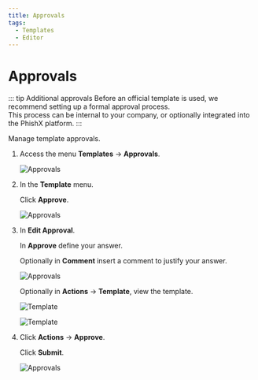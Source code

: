 ```yaml
---
title: Approvals
tags:
  - Templates
  - Editor
---
```

# Approvals

::: tip Additional approvals
Before an official template is used, we recommend setting up a formal approval process.<br>
This process can be internal to your company, or optionally integrated into the PhishX platform.
:::

Manage template approvals.

1. Access the menu **Templates** -> **Approvals**.

   ![Approvals](https://cdn.phishx.io/phishx-docs/images/phishx_templates_approval_01.webp)

2. In the **Template** menu.

   Click **Approve**.

   ![Approvals](https://cdn.phishx.io/phishx-docs/images/phishx_templates_approval_02.webp)

3. In **Edit Approval**.

   In **Approve** define your answer.

   Optionally in **Comment** insert a comment to justify your answer.

   ![Approvals](https://cdn.phishx.io/phishx-docs/images/phishx_templates_approval_03.webp)

   Optionally in **Actions** -> **Template**, view the template.

   ![Template](https://cdn.phishx.io/phishx-docs/images/phishx_templates_approval_04.webp)

   ![Template](https://cdn.phishx.io/phishx-docs/images/phishx_templates_approval_05.webp)

4. Click **Actions** -> **Approve**.

   Click **Submit**.

   ![Approvals](https://cdn.phishx.io/phishx-docs/images/phishx_templates_approval_06.webp)
